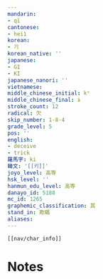 ```yaml
---
mandarin:
- qī
cantonese:
- hei1
korean:
- 기
korean_native: ''
japanese:
- GI
- KI
japanese_nanori: ''
vietnamese:
middle_chinese_initial: kʰ
middle_chinese_final: ɨ
stroke_count: 12
radical: 欠
skip_number: 1-8-4
grade_level: 5
pos: ''
english:
- deceive
- trick
羅馬字: ki
韓文: '[[키]]'
joyo_level: 高等
hsk_level: ''
hanmun_edu_level: 高等
danayo_id: 5188
mc_id: 1265
graphemic_classification: 其
stand_in: 欺瞞
aliases:
---
```

```meta-bind-embed
[[nav/char_info]]
```

# Notes
